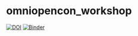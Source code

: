 # omniopencon_workshop

[![DOI](https://zenodo.org/badge/863479596.svg)](https://zenodo.org/doi/10.5281/zenodo.13842981)
[![Binder](https://mybinder.org/badge_logo.svg)](https://mybinder.org/v2/gh/raduciobanu/omniopencon_workshop/HEAD)
